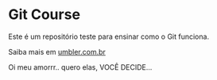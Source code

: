 # Git Course

Este é um repositório teste para ensinar como o Git funciona.

Saiba mais em [umbler.com.br](http://umbler.com)

Oi meu amorrr.. quero elas, VOCÊ DECIDE...
